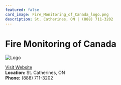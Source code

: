 ```yaml
---
featured: false
card_image: Fire_Monitoring_of_Canada_logo.png
description: St. Catherines, ON | (888) 711-3202
---
```


# Fire Monitoring of Canada
<img src="Fire_Monitoring_of_Canada_logo.png" alt="Logo" style="max-width: 200px; height: auto;">

<a href="https://www.fire-monitoring.com">Visit Website</a>  
**Location:** St. Catherines, ON  
**Phone:** (888) 711-3202
